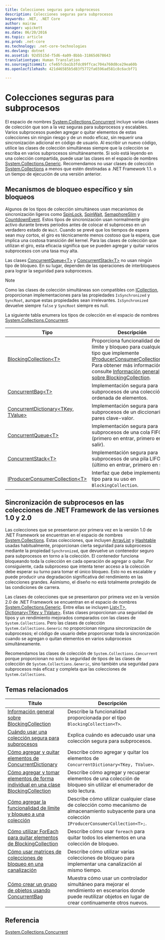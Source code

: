 ```yaml
---
title: Colecciones seguras para subprocesos
description: Colecciones seguras para subprocesos
keywords: .NET, .NET Core
author: mairaw
manager: wpickett
ms.date: 06/20/2016
ms.topic: article
ms.prod: .net-core
ms.technology: .net-core-technologies
ms.devlang: dotnet
ms.assetid: 92d5515d-f5d6-4a09-8bbb-31865d678643
translationtype: Human Translation
ms.sourcegitcommit: cfe65fcba1b3fdc09ffcac704a760d8ce29ea60b
ms.openlocfilehash: 421d46585b5d83f5772fa6596ad581c8c6acbf71

---
```


# <a name="threadsafe-collections"></a>Colecciones seguras para subprocesos

El espacio de nombres [System.Collections.Concurrent](https://docs.microsoft.com/dotnet/core/api/System.Collections.Concurrent) incluye varias clases de colección que son a la vez seguras para subprocesos y escalables. Varios subprocesos pueden agregar o quitar elementos de estas colecciones sin ningún riesgo y de un modo eficaz, sin requerir una sincronización adicional en código de usuario. Al escribir un nuevo código, utilice las clases de colección simultáneas siempre que la colección se escriba en varios subprocesos simultáneamente. Si solo está leyendo en una colección compartida, puede usar las clases en el espacio de nombres [System.Collections.Generic](https://docs.microsoft.com/dotnet/core/api/System.Collections.Generic). Recomendamos no usar clases de colección [System.Collections](https://docs.microsoft.com/dotnet/core/api/System.Collections) a menos que estén destinadas a .NET Framework 1.1. o un tiempo de ejecución de una versión anterior.

## <a name="finegrained-locking-and-lockfree-mechanisms"></a>Mecanismos de bloqueo específico y sin bloqueos

Algunos de los tipos de colección simultáneos usan mecanismos de sincronización ligeros como [SpinLock](https://docs.microsoft.com/dotnet/core/api/System.Threading.SpinLock), [SpinWait](https://docs.microsoft.com/dotnet/core/api/System.Threading.SpinWait), [SemaphoreSlim](https://docs.microsoft.com/dotnet/core/api/System.Threading.SemaphoreSlim) y [CountdownEvent](https://docs.microsoft.com/dotnet/core/api/System.Threading.CountdownEvent). Estos tipos de sincronización usan normalmente giro activo durante breves períodos antes de colocar el subproceso en un verdadero estado de `Wait`. Cuando se prevé que los tiempos de espera sean muy cortos, el giro es técnicamente menos costoso que la espera, que implica una costosa transición del kernel. Para las clases de colección que utilizan el giro, esta eficacia significa que se pueden agregar y quitar varios subprocesos con una tasa muy alta.

Las clases [ConcurrentQueue&lt;T&gt;](https://docs.microsoft.com/dotnet/core/api/System.Collections.Concurrent.ConcurrentQueue-1) y [ConcurrentStack&lt;T&gt;](https://docs.microsoft.com/dotnet/core/api/System.Collections.Concurrent.ConcurrentStack-1) no usan ningún tipo de bloqueo. En su lugar, dependen de las operaciones de interbloqueos para lograr la seguridad para subprocesos.

> [!NOTE]
> Como las clases de colección simultáneas son compatibles con [ICollection](https://docs.microsoft.com/dotnet/core/api/System.Collections.ICollection), proporcionan implementaciones para las propiedades `IsSynchronized` y `SyncRoot`, aunque estas propiedades sean irrelevantes. `IsSynchronized` devuelve siempre `false` y `SyncRoot` siempre es null.

La siguiente tabla enumera los tipos de colección en el espacio de nombres [System.Collections.Concurrent](https://docs.microsoft.com/dotnet/core/api/System.Collections.Concurrent).

Tipo | Descripción
---- | -----------
[BlockingCollection&lt;T&gt;](https://docs.microsoft.com/dotnet/core/api/System.Collections.Concurrent.BlockingCollection-1) | Proporciona funcionalidad de límite y bloqueo para cualquier tipo que implemente [IProducerConsumerCollection&lt;T&gt;](https://docs.microsoft.com/dotnet/core/api/System.Collections.Concurrent.IProducerConsumerCollection-1). Para obtener más información, consulte [Información general sobre BlockingCollection](blockingcollection-overview.md).
[ConcurrentBag&lt;T&gt;](https://docs.microsoft.com/dotnet/core/api/System.Collections.Concurrent.ConcurrentBag-1) | Implementación segura para subprocesos de una colección no ordenada de elementos.
[ConcurrentDictionary&lt;TKey, TValue&gt;](https://docs.microsoft.com/dotnet/core/api/System.Collections.Concurrent.ConcurrentDictionary-2) | Implementación segura para subprocesos de un diccionario de pares clave-valor.
[ConcurrentQueue&lt;T&gt;](https://docs.microsoft.com/dotnet/core/api/System.Collections.Concurrent.ConcurrentQueue-1) | Implementación segura para subprocesos de una cola FIFO (primero en entrar, primero en salir).
[ConcurrentStack&lt;T&gt;](https://docs.microsoft.com/dotnet/core/api/System.Collections.Concurrent.ConcurrentStack-1) | Implementación segura para subprocesos de una pila LIFO (último en entrar, primero en salir).
[IProducerConsumerCollection&lt;T&gt;](https://docs.microsoft.com/dotnet/core/api/System.Collections.Concurrent.IProducerConsumerCollection-1) | Interfaz que debe implementar un tipo para su uso en `BlockingCollection`.

## <a name="thread-synchronization-in-the-net-framework-version-10-and-20-collections"></a>Sincronización de subprocesos en las colecciones de .NET Framework de las versiones 1.0 y 2.0

Las colecciones que se presentaron por primera vez en la versión 1.0 de .NET Framework se encuentran en el espacio de nombres [System.Collections](https://docs.microsoft.com/dotnet/core/api/System.Collections). Estas colecciones, que incluyen [ArrayList](https://docs.microsoft.com/dotnet/core/api/System.Collections.ArrayList) y [Hashtable](https://docs.microsoft.com/dotnet/core/api/System.Collections.Hashtable) usadas habitualmente, proporcionan cierta seguridad para subprocesos mediante la propiedad `Synchronized`, que devuelve un contenedor seguro para subprocesos en torno a la colección. El contenedor funciona bloqueando toda la colección en cada operación de agregar o quitar. Por consiguiente, cada subproceso que intenta tener acceso a la colección debe esperar su turno para tomar el único bloqueo. Esto no es escalable y puede producir una degradación significativa del rendimiento en las colecciones grandes. Asimismo, el diseño no está totalmente protegido de las condiciones de carrera. 

Las clases de colecciones que se presentaron por primera vez en la versión 2.0 de .NET Framework se encuentran en el espacio de nombres [System.Collections.Generic](https://docs.microsoft.com/dotnet/core/api/System.Collections.Generic). Entre ellas se incluyen [List&lt;T&gt;](https://docs.microsoft.com/dotnet/core/api/System.Collections.Generic.List-1), [Dictionary&lt;TKey y TValue&gt;](https://docs.microsoft.com/dotnet/core/api/System.Collections.Generic.Dictionary-2). Estas clases proporcionan una seguridad de tipos y un rendimiento mejorados comparados con las clases de `System.Collections`. Pero las clases de colección `System.Collections.Generic` no proporcionan ninguna sincronización de subprocesos; el código de usuario debe proporcionar toda la sincronización cuando se agregan o quitan elementos en varios subprocesos simultáneamente.

Recomendamos las clases de colección de `System.Collections.Concurrent` porque proporcionan no solo la seguridad de tipos de las clases de colección de `System.Collections.Generic`, sino también una seguridad para subprocesos más eficaz y completa que las colecciones de `System.Collections`.

## <a name="related-topics"></a>Temas relacionados

Título | Descripción
----- | -----------
[Información general sobre BlockingCollection](blockingcollection-overview.md) | Describe la funcionalidad proporcionada por el tipo `BlockingCollection<T>`.
[Cuándo usar una colección segura para subprocesos](when-to-use-a-thread-safe-collection.md) | Explica cuándo es adecuado usar una colección segura para subprocesos.
[Cómo agregar y quitar elementos de ConcurrentDictionary](how-to-add-and-remove-items.md) | Describe cómo agregar y quitar los elementos de `ConcurrentDictionary<TKey, TValue>`.
[Cómo agregar y tomar elementos de forma individual en una clase BlockingCollection](how-to-add-and-take-items.md) | Describe cómo agregar y recuperar elementos de una colección de bloqueo sin utilizar el enumerador de solo lectura.
[Cómo agregar la funcionalidad de límite y bloqueo a una colección](how-to-add-bounding-and-blocking.md ) | Describe cómo utilizar cualquier clase de colección como mecanismo de almacenamiento subyacente para una colección `IProducerConsumerCollection<T>;`.
[Cómo utilizar ForEach para quitar elementos de BlockingCollection](how-to-use-foreach-to-remove.md ) | Describe cómo usar `foreach` para quitar todos los elementos en una colección de bloqueo.
[Cómo usar matrices de colecciones de bloqueo en una canalización](how-to-use-arrays-of-blockingcollections.md) | Describe cómo utilizar varias colecciones de bloqueo para implementar una canalización al mismo tiempo.
[Cómo crear un grupo de objetos usando ConcurrentBag](how-to-create-an-object-pool.md) | Muestra cómo usar un controlador simultáneo para mejorar el rendimiento en escenarios donde puede reutilizar objetos en lugar de crear continuamente otros nuevos.

## <a name="reference"></a>Referencia

[System.Collections.Concurrent](https://docs.microsoft.com/dotnet/core/api/System.Collections.Concurrent)






 





<!--HONumber=Nov16_HO1-->


